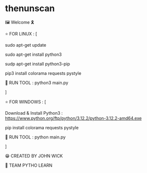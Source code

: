 # thenunscan
🖼  Welcome 🎗


⭐ FOR LINUX : [

sudo apt-get update

sudo apt-get install python3

sudp apt-get install python3-pip

pip3 install colorama requests pystyle

🧨 RUN TOOL : python3 main.py

]

⭐ FOR WINDOWS : [

Download & Install Python3 : https://www.python.org/ftp/python/3.12.2/python-3.12.2-amd64.exe

pip install colorama requests pystyle

🧨 RUN TOOL : python main.py

]

😁 CREATED BY JOHN WICK 

🍕 TEAM PYTHO LEARN
